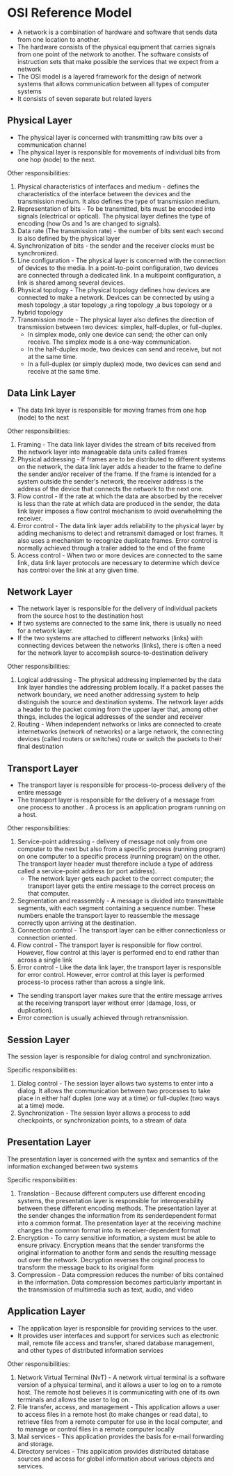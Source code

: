 # OSI Reference Model

- A network is a combination of hardware and software that sends data from one location to another.
- The hardware consists of the physical equipment that carries signals from one point of the network to another. The software consists of instruction sets that make possible the services that we expect from a network
- The OSI model is a layered framework for the design of network systems that allows communication between all types of computer systems
- It consists of seven separate but related layers

## Physical Layer

- The physical layer is concerned with transmitting raw bits over a communication channel
- The physical layer is responsible for movements of individual bits from one hop (node) to the next.

Other responsibilities:

1. Physical characteristics of interfaces and medium - defines the characteristics of the interface between the devices and the transmission medium. It also defines the type of transmission medium.
2. Representation of bits - To be transmitted, bits must be encoded into signals (electrical or optical). The physical layer defines the type of encoding (how Os and 1s are changed to signals).
3. Data rate (The transmission rate) - the number of bits sent each second is also defined by the physical layer
4. Synchronization of bits - the sender and the receiver clocks must be synchronized.
5. Line configuration - The physical layer is concerned with the connection of devices to the media. In a point-to-point configuration, two devices are connected through a dedicated link. In a multipoint configuration, a link is shared among several devices.
6. Physical topology - The physical topology defines how devices are connected to make a network. Devices can be connected by using a mesh topology ,a star topology ,a ring topology ,a bus topology or a hybrid topology
7. Transmission mode - The physical layer also defines the direction of transmission between two devices: simplex, half-duplex, or full-duplex.
   - In simplex mode, only one device can send; the other can only receive. The simplex mode is a one-way communication.
   - In the half-duplex mode, two devices can send and receive, but not at the same time.
   - In a full-duplex (or simply duplex) mode, two devices can send and receive at the same time.

## Data Link Layer

- The data link layer is responsible for moving frames from one hop (node) to the next

Other responsibilities:

1. Framing - The data link layer divides the stream of bits received from the network layer into manageable data units called frames
2. Physical addressing - If frames are to be distributed to different systems on the network, the data link layer adds a header to the frame to define the sender and/or receiver of the frame. If the frame is intended for a system outside the sender's network, the receiver address is the address of the device that connects the network to the next one.
3. Flow control - If the rate at which the data are absorbed by the receiver is less than the rate at which data are produced in the sender, the data link layer imposes a flow control mechanism to avoid overwhelming the receiver.
4. Error control - The data link layer adds reliability to the physical layer by adding mechanisms to detect and retransmit damaged or Iost frames. It also uses a mechanism to recognize duplicate frames. Error control is normally achieved through a trailer added to the end of the frame
5. Access control - When two or more devices are connected to the same link, data link layer protocols are necessary to determine which device has control over the link at any given time.

## Network Layer

- The network layer is responsible for the delivery of individual packets from the source host to the destination host
- If two systems are connected to the same link, there is usually no need for a network layer.
- If the two systems are attached to different networks (links) with connecting devices between the networks (links), there is often a need for the network layer to accomplish source-to-destination delivery

Other responsibilities:

1. Logical addressing - The physical addressing implemented by the data link layer handles the addressing problem locally. If a packet passes the network boundary, we need another addressing system to help distinguish the source and destination systems. The network layer adds a header to the packet coming from the upper layer that, among other things, includes the logical addresses of the sender and receiver
2. Routing - When independent networks or links are connected to create internetworks (network of networks) or a large network, the connecting devices (called routers or switches) route or switch the packets to their final destination

## Transport Layer

- The transport layer is responsible for process-to-process delivery of the entire message
- The transport layer is responsible for the delivery of a message from one process to another . A process is an application program running on a host.

Other responsibilities:

1. Service-point addressing - delivery of message not only from one computer to the next but also from a specific process (running program) on one computer to a specific process (running program) on the other. The transport layer header must therefore include a type of address called a service-point address (or port address).
   - The network layer gets each packet to the correct computer; the transport layer gets the entire message to the correct process on that computer.
2. Segmentation and reassembly - A message is divided into transmittable segments, with each segment containing a sequence number. These numbers enable the transport layer to reassemble the message correctly upon arriving at the destination.
3. Connection control - The transport layer can be either connectionless or connection oriented.
4. Flow control - The transport layer is responsible for flow control. However, flow control at this layer is performed end to end rather than across a single link
5. Error control - Like the data link layer, the transport layer is responsible for error control. However, error control at this layer is performed process-to process rather than across a single link.

- The sending transport layer makes sure that the entire message arrives at the receiving transport layer without error (damage, loss, or duplication).
- Error correction is usually achieved through retransmission.

## Session Layer

The session layer is responsible for dialog control and synchronization.

Specific responsibilities:

1. Dialog control - The session layer allows two systems to enter into a dialog. It allows the communication between two processes to take place in either half duplex (one way at a time) or full-duplex (two ways at a time) mode.
2. Synchronization - The session layer allows a process to add checkpoints, or synchronization points, to a stream of data

## Presentation Layer

The presentation layer is concerned with the syntax and semantics of the information exchanged between two systems

Specific responsibilities:

1. Translation - Because different computers use different encoding systems, the presentation layer is responsible for interoperability between these different encoding methods. The presentation Iayer at the sender changes the information from its senderdependent format into a common format. The presentation layer at the receiving machine changes the common format into its receiver-dependent format
2. Encryption - To carry sensitive information, a system must be able to ensure privacy. Encryption means that the sender transforms the original information to another form and sends the resulting message out over the network. Decryption reverses the original process to transform the message back to its original form
3. Compression - Data compression reduces the number of bits contained in the information. Data compression becomes particularly important in the transmission of multimedia such as text, audio, and video

## Application Layer

- The application layer is responsible for providing services to the user.
- It provides user interfaces and support for services such as electronic mail, remote file access and transfer, shared database management, and other types of distributed information services

Other responsibilities:

1. Network Virtual Terminal (NvT) - A network virtual terminal is a software version of a physical terminal, and it allows a user to log on to a remote host. The remote host believes it is communicating with one of its own terminals and allows the user to log on.
2. File transfer, access, and management - This application allows a user to access files in a remote host (to make changes or read data), to retrieve files from a remote computer for use in the local computer, and to manage or control files in a remote computer locally
3. Mail services - This application provides the basis for e-mail forwarding and storage.
4. Directory services - This application provides distributed database sources and access for global information about various objects and services.
